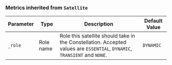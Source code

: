 <!-- markdownlint-disable MD041 -->
### Metrics inherited from `Satellite`

| Parameter | Type | Description | Default Value |
|-----------|------|-------------|---------------|
| `_role` | Role name | Role this satellite should take in the Constellation. Accepted values are `ESSENTIAL`, `DYNAMIC`, `TRANSIENT` and `NONE`. | `DYNAMIC` |
